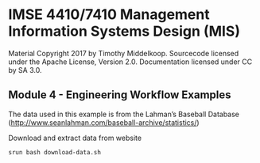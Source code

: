 # IMSE 4410/7410 Management Information Systems Design (MIS)

Material Copyright 2017 by Timothy Middelkoop.
Sourcecode licensed under the Apache License, Version 2.0. 
Documentation licensed under CC by SA 3.0.

## Module 4 - Engineering Workflow Examples

The data used in this example is from the Lahman’s Baseball Database
(http://www.seanlahman.com/baseball-archive/statistics/)

Download and extract data from website

```bash
srun bash download-data.sh
```
